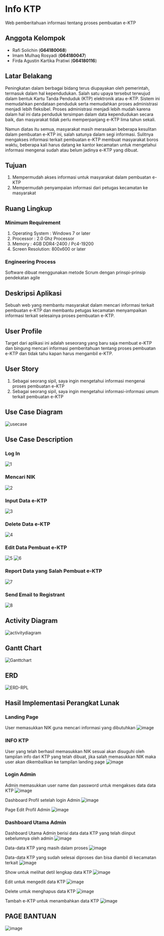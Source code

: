 # Info KTP
Web pemberitahuan informasi tentang proses pembuatan e-KTP

## Anggota Kelompok
 - Rafi Solichin (**G64180068**)
 - Imam Mulhaq Rosyadi (**G64180047**)
 - Firda Agustin Kartika Pratiwi (**G64180116**)

## Latar Belakang
Peningkatan dalam berbagai bidang terus diupayakan oleh pemerintah, termasuk dalam hal kependudukan. Salah satu upaya tersebut terwujud dalam bentuk Kartu Tanda Penduduk (KTP) elektronik atau e-KTP. Sistem ini memudahkan pendataan penduduk serta memudahkan proses administrasi menjadi lebih fleksibel. Proses administrasi menjadi lebih mudah karena dalam hal ini data penduduk tersimpan dalam data kependudukan secara baik, dan masyarakat tidak perlu memperpanjang e-KTP lima tahun sekali.

Namun diatas itu semua, masyarakat masih merasakan beberapa kesulitan dalam pembuatan e-KTP ini, salah satunya dalam segi informasi. Sulitnya mengakses informasi terkait pembuatan e-KTP membuat masyarakat boros waktu, beberapa kali harus datang ke kantor kecamatan untuk mengetahui informasi mengenai sudah atau belum jadinya e-KTP yang dibuat.

## Tujuan
1.  Mempermudah akses informasi untuk masyarakat dalam pembuatan e-KTP    
2.  Mempermudah penyampaian informasi dari petugas kecamatan ke masyarakat

## Ruang Lingkup
### Minimum Requirement
1.  Operating System : Windows 7 or later
2.  Processor        : 2.0 Ghz Processor
3.  Memory           : 4GB DDR4-2400 / Pc4-19200
4.  Screen Resolution: 800x600 or later
### Engineering Process
Software dibuat menggunakan metode Scrum dengan prinspi-prinsip pendekatan agile

## Deskripsi Aplikasi
Sebuah web yang membantu masyarakat dalam mencari informasi terkait pembuatan e-KTP dan membantu petugas kecamatan menyampaikan informasi terkait selesainya proses pembuatan e-KTP.

## User Profile
Target dari aplikasi ini adalah seseorang yang baru saja membuat e-KTP dan bingung mencari informasi pemberitahuan tentang proses pembuatan e-KTP dan tidak tahu kapan harus mengambil e-KTP.

## User Story
1.  Sebagai seorang sipil, saya ingin mengetahui informasi mengenai proses pembuatan e-KTP
2.  Sebagai seorang sipil, saya ingin mengetahui informasi-informasi umum terkait pembuatan e-KTP

## Use Case Diagram
![usecase](https://user-images.githubusercontent.com/60084468/81479748-6c950a80-924f-11ea-9396-cfe2a0590401.png)


## Use Case Description
### Log In
![1](https://user-images.githubusercontent.com/60084468/82014838-a2028380-96a7-11ea-9c7c-bbbc6cac16a7.PNG)
### Mencari NIK
![2](https://user-images.githubusercontent.com/60084468/82014841-a3cc4700-96a7-11ea-9427-0e15b901ac06.PNG)
### Input Data e-KTP
![3](https://user-images.githubusercontent.com/60084468/82014849-a6c73780-96a7-11ea-8ba7-57cedd8c51df.PNG)
### Delete Data e-KTP
![4](https://user-images.githubusercontent.com/60084468/82014851-a890fb00-96a7-11ea-8203-c9e431c084eb.PNG)
### Edit Data Pembuat e-KTP
![5](https://user-images.githubusercontent.com/60084468/82014853-aa5abe80-96a7-11ea-8341-9974081b1e54.PNG)
![6](https://user-images.githubusercontent.com/60084468/82014860-ac248200-96a7-11ea-8462-0f6388b87e19.PNG)
### Report Data  yang Salah Pembuat e-KTP
![7](https://user-images.githubusercontent.com/60084468/82014863-ad55af00-96a7-11ea-9f61-497a848dc21c.PNG)
### Send Email to Registrant
![8](https://user-images.githubusercontent.com/60084468/82014865-ae86dc00-96a7-11ea-9dd5-8f66d58e54f1.PNG)
## Activity Diagram
![activitydiagram](https://user-images.githubusercontent.com/60084468/81522261-208fb600-9374-11ea-8f34-4b05ad078d0f.png)
## Gantt Chart
![Ganttchart](https://user-images.githubusercontent.com/60084317/82151351-573e6280-9885-11ea-9318-d9521bce4eba.jpg)

## ERD
![ERD-RPL](https://user-images.githubusercontent.com/60084468/82158781-288bb080-98b4-11ea-88bf-615bcad1d218.png)

## Hasil Implementasi Perangkat Lunak
### Landing Page
User memasukkan NIK guna mencari informasi yang dibutuhkan
![image](https://user-images.githubusercontent.com/60084468/82170406-876e1b80-98ee-11ea-989c-eba2b207c930.png)

### INFO KTP
User yang telah berhasil memasukkan NIK sesuai akan disuguhi oleh tampilan info dari KTP yang telah dibuat, jika salah memasukkan NIK maka user akan dikembalikan ke tampilan landing page
![image](https://user-images.githubusercontent.com/60084468/82171270-019f9f80-98f1-11ea-9671-9c49789b1699.png)

### Login Admin
Admin memasukkan user name dan password untuk mengakses data data KTP
![image](https://user-images.githubusercontent.com/60084468/82170470-b5ebf680-98ee-11ea-8d44-01b772a13b0c.png)

Dashboard Profil setelah login Admin
![image](https://user-images.githubusercontent.com/60084468/82170567-08c5ae00-98ef-11ea-9ebc-f2a612cfff87.png)

Page Edit Profil Admin
![image](https://user-images.githubusercontent.com/60084468/82170676-580bde80-98ef-11ea-8491-6b9f4bf14817.png)

### Dashboard Utama Admin
Dashboard Utama Admin berisi data data KTP yang telah diinput sebelumnya oleh admin
![image](https://user-images.githubusercontent.com/60084468/82170814-b769ee80-98ef-11ea-8244-a815009b9aad.png)

Data-data KTP yang masih dalam proses
![image](https://user-images.githubusercontent.com/60084468/82170938-13cd0e00-98f0-11ea-8bd0-6f8ba402e4d9.png)

Data-data KTP yang sudah selesai diproses dan bisa diambil di kecamatan terkait
![image](https://user-images.githubusercontent.com/60084468/82170999-3f4ff880-98f0-11ea-8f9f-9123dcd88ff9.png)

Show untuk melihat detil lengkap data KTP
![image](https://user-images.githubusercontent.com/60084468/82171022-55f64f80-98f0-11ea-85d8-8cc8d4db0aa9.png)

Edit untuk mengedit data KTP
![image](https://user-images.githubusercontent.com/60084468/82171096-88a04800-98f0-11ea-8b58-622e70013f42.png)

Delete untuk menghapus data KTP
![image](https://user-images.githubusercontent.com/60084468/82171452-8db1c700-98f1-11ea-9405-0386d7058ddd.png)

Tambah e-KTP untuk menambahkan data KTP
![image](https://user-images.githubusercontent.com/60084468/82171207-da48d280-98f0-11ea-970d-9077b5d84b5e.png)

## PAGE BANTUAN
![image](https://user-images.githubusercontent.com/60084468/82171625-26e0dd80-98f2-11ea-8636-d278f8d2a0a3.png)
